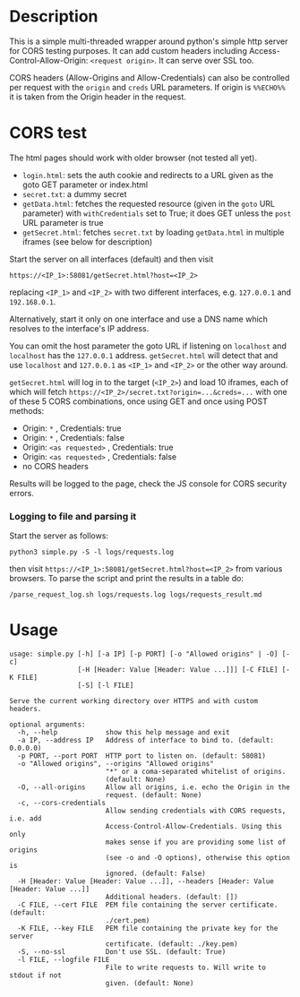 # Description

This is a simple multi-threaded wrapper around python's simple http server for CORS testing purposes. It can add custom headers including Access-Control-Allow-Origin: `<request origin>`. It can serve over SSL too.

CORS headers (Allow-Origins and Allow-Credentials) can also be controlled per request with the `origin` and `creds` URL parameters. If origin is `%%ECHO%%` it is taken from the Origin header in the request.

# CORS test

The html pages should work with older browser (not tested all yet).

  * `login.html`: sets the auth cookie and redirects to a URL given as the goto GET parameter or index.html
  * `secret.txt`: a dummy secret
  * `getData.html`: fetches the requested resource (given in the `goto` URL parameter) with `withCredentials` set to True; it does GET unless the `post` URL parameter is true
  * `getSecret.html`: fetches `secret.txt` by loading `getData.html` in multiple iframes (see below for description)

Start the server on all interfaces (default) and then visit

```
https://<IP_1>:58081/getSecret.html?host=<IP_2>
```

replacing `<IP_1>` and `<IP_2>` with two different interfaces, e.g. `127.0.0.1` and `192.168.0.1`.

Alternatively, start it only on one interface and use a DNS name which resolves to the interface's IP address.

You can omit the host parameter the goto URL if listening on `localhost` and `localhost` has the `127.0.0.1` address. `getSecret.html` will detect that and use `localhost` and `127.0.0.1` as `<IP_1>` and `<IP_2>` or the other way around.

`getSecret.html` will log in to the target (`<IP_2>`) and load 10 iframes, each of which will fetch `https://<IP_2>/secret.txt?origin=...&creds=...` with one of these 5 CORS combinations, once using GET and once using POST methods:
  * Origin: `*` , Credentials: true
  * Origin: `*` , Credentials: false
  * Origin: `<as requested>` , Credentials: true
  * Origin: `<as requested>` , Credentials: false
  * no CORS headers

Results will be logged to the page, check the JS console for CORS security errors.

### Logging to file and parsing it

Start the server as follows:

```
python3 simple.py -S -l logs/requests.log
```

then visit `https://<IP_1>:58081/getSecret.html?host=<IP_2>` from various browsers. To parse the script and print the results in a table do:

```
/parse_request_log.sh logs/requests.log logs/requests_result.md
```

# Usage

```
usage: simple.py [-h] [-a IP] [-p PORT] [-o "Allowed origins" | -O] [-c]
                 [-H [Header: Value [Header: Value ...]]] [-C FILE] [-K FILE]
                 [-S] [-l FILE]

Serve the current working directory over HTTPS and with custom headers.

optional arguments:
  -h, --help            show this help message and exit
  -a IP, --address IP   Address of interface to bind to. (default: 0.0.0.0)
  -p PORT, --port PORT  HTTP port to listen on. (default: 58081)
  -o "Allowed origins", --origins "Allowed origins"
                        "*" or a coma-separated whitelist of origins.
                        (default: None)
  -O, --all-origins     Allow all origins, i.e. echo the Origin in the
                        request. (default: None)
  -c, --cors-credentials
                        Allow sending credentials with CORS requests, i.e. add
                        Access-Control-Allow-Credentials. Using this only
                        makes sense if you are providing some list of origins
                        (see -o and -O options), otherwise this option is
                        ignored. (default: False)
  -H [Header: Value [Header: Value ...]], --headers [Header: Value [Header: Value ...]]
                        Additional headers. (default: [])
  -C FILE, --cert FILE  PEM file containing the server certificate. (default:
                        ./cert.pem)
  -K FILE, --key FILE   PEM file containing the private key for the server
                        certificate. (default: ./key.pem)
  -S, --no-ssl          Don't use SSL. (default: True)
  -l FILE, --logfile FILE
                        File to write requests to. Will write to stdout if not
                        given. (default: None)
```
